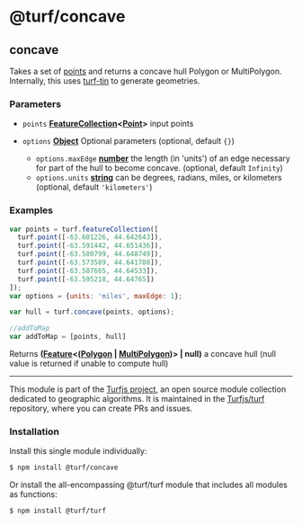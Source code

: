 # @turf/concave

<!-- Generated by documentation.js. Update this documentation by updating the source code. -->

## concave

Takes a set of [points][1] and returns a concave hull Polygon or MultiPolygon.
Internally, this uses [turf-tin][2] to generate geometries.

### Parameters

*   `points` **[FeatureCollection][3]<[Point][1]>** input points
*   `options` **[Object][4]** Optional parameters (optional, default `{}`)

    *   `options.maxEdge` **[number][5]** the length (in 'units') of an edge necessary for part of the
        hull to become concave. (optional, default `Infinity`)
    *   `options.units` **[string][6]** can be degrees, radians, miles, or kilometers (optional, default `'kilometers'`)

### Examples

```javascript
var points = turf.featureCollection([
  turf.point([-63.601226, 44.642643]),
  turf.point([-63.591442, 44.651436]),
  turf.point([-63.580799, 44.648749]),
  turf.point([-63.573589, 44.641788]),
  turf.point([-63.587665, 44.64533]),
  turf.point([-63.595218, 44.64765])
]);
var options = {units: 'miles', maxEdge: 1};

var hull = turf.concave(points, options);

//addToMap
var addToMap = [points, hull]
```

Returns **([Feature][7]<([Polygon][8] | [MultiPolygon][9])> | null)** a concave hull (null value is returned if unable to compute hull)

[1]: https://tools.ietf.org/html/rfc7946#section-3.1.2

[2]: https://github.com/Turfjs/turf-tin

[3]: https://tools.ietf.org/html/rfc7946#section-3.3

[4]: https://developer.mozilla.org/docs/Web/JavaScript/Reference/Global_Objects/Object

[5]: https://developer.mozilla.org/docs/Web/JavaScript/Reference/Global_Objects/Number

[6]: https://developer.mozilla.org/docs/Web/JavaScript/Reference/Global_Objects/String

[7]: https://tools.ietf.org/html/rfc7946#section-3.2

[8]: https://tools.ietf.org/html/rfc7946#section-3.1.6

[9]: https://tools.ietf.org/html/rfc7946#section-3.1.7

<!-- This file is automatically generated. Please don't edit it directly. If you find an error, edit the source file of the module in question (likely index.js or index.ts), and re-run "yarn docs" from the root of the turf project. -->

---

This module is part of the [Turfjs project](https://turfjs.org/), an open source module collection dedicated to geographic algorithms. It is maintained in the [Turfjs/turf](https://github.com/Turfjs/turf) repository, where you can create PRs and issues.

### Installation

Install this single module individually:

```sh
$ npm install @turf/concave
```

Or install the all-encompassing @turf/turf module that includes all modules as functions:

```sh
$ npm install @turf/turf
```

